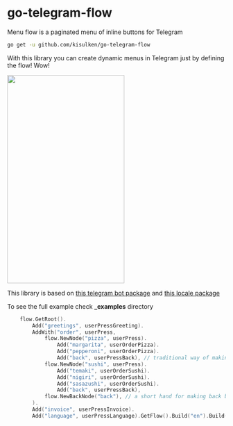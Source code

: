 # go-telegram-flow
Menu flow is a paginated menu of inline buttons for Telegram

```Bash
go get -u github.com/kisulken/go-telegram-flow
```

With this library you can create dynamic menus in Telegram just by defining the flow! Wow!

<img src="https://drive.google.com/uc?id=174701OOF1wD6Eqs2u7K-EYfCfFlkvZTq&export=download" alt="" data-canonical-src="https://gyazo.com/eb5c5741b6a9a16c692170a41a49c858.png" width="270" height="480" />

This library is based on [this telegram bot package](https://github.com/tucnak/telebot) and [this locale package](https://github.com/tucnak/tr)

To see the full example check **_examples** directory
```Go
	flow.GetRoot().
		Add("greetings", userPressGreeting).
		AddWith("order", userPress,
			flow.NewNode("pizza", userPress).
				Add("margarita", userOrderPizza).
				Add("pepperoni", userOrderPizza).
				Add("back", userPressBack), // traditional way of making back buttons
			flow.NewNode("sushi", userPress).
				Add("temaki", userOrderSushi).
				Add("nigiri", userOrderSushi).
				Add("sasazushi", userOrderSushi).
				Add("back", userPressBack),
			flow.NewBackNode("back"), // a short hand for making back buttons
		).
		Add("invoice", userPressInvoice).
		Add("language", userPressLanguage).GetFlow().Build("en").Build("ru")
```
